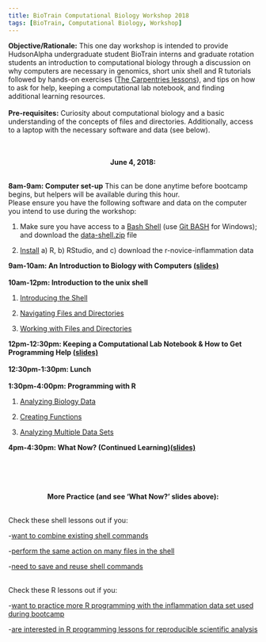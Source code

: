 ```yaml
---
title: BioTrain Computational Biology Workshop 2018
tags: [BioTrain, Computational Biology, Workshop]
---
```

<strong>Objective/Rationale:</strong> This one day workshop is intended to provide HudsonAlpha undergraduate student BioTrain interns and graduate rotation students an introduction to computational biology through a discussion on why computers are necessary in genomics, short unix shell and R tutorials followed by hands-on exercises (<a href="https://carpentries.org/" target="_blank">The Carpentries lessons</a>), and tips on how to ask for help, keeping a computational lab notebook, and finding additional learning resources. <br><br> <strong>Pre-requisites:</strong> Curiosity about computational biology and a basic understanding of the concepts of files and directories. Additionally, access to a laptop with the necessary software and data (see below). <br><br><br>
<center>
<strong>June 4, 2018:</strong>
</center>
<p><br> <strong>8am-9am: Computer set-up</strong> This can be done anytime before bootcamp begins, but helpers will be available during this hour. <br> Please ensure you have the following software and data on the computer you intend to use during the workshop:<br> 
<ol style="list-style-type: decimal"> 
<li><p>Make sure you have access to a <a href="http://swcarpentry.github.io/shell-novice/setup.html" target="_blank">Bash Shell</a> (use <a href="https://gitforwindows.org/">Git BASH</a> for Windows); and download the <a href="http://swcarpentry.github.io/shell-novice/setup.html" target="_blank">data-shell.zip</a> file</p></li>
<li><p><a href="http://swcarpentry.github.io/r-novice-inflammation/setup/" target="_blank">Install</a> a) R, b) RStudio, and c) download the r-novice-inflammation data</p></li>
</ol>
<p><strong>9am-10am: An Introduction to Biology with Computers <a href="/2018-06-04-biotraincompbioworkshop2018/biotraincompbioworkshop2018/BNL_ComputersInBio_June2018.pdf" target="_blank">(slides)</a></strong> <br><br> <strong>10am-12pm: Introduction to the unix shell</strong></p>
<ol style="list-style-type: decimal">
<li><p><a href="http://swcarpentry.github.io/shell-novice/01-intro/" target="_blank">Introducing the Shell</a></p></li>
<li><p><a href="http://swcarpentry.github.io/shell-novice/02-filedir/" target="_blank">Navigating Files and Directories</a></p></li>
<li><p><a href="http://swcarpentry.github.io/shell-novice/03-create/" target="_blank">Working with Files and Directories</a></p></li>
</ol>
<p><strong>12pm-12:30pm: Keeping a Computational Lab Notebook &amp; How to Get Programming Help <a href="/2018-06-04-biotraincompbioworkshop2018/biotraincompbioworkshop2018/BNL_LabNbk&Help_180604.pdf" target="_blank">(slides)</a></strong> <br><br> <strong>12:30pm-1:30pm: Lunch</strong> <br><br> <strong>1:30pm-4:00pm: Programming with R</strong></p>
<ol style="list-style-type: decimal">
<li><p><a href="http://swcarpentry.github.io/r-novice-inflammation/01-starting-with-data/" target="_blank">Analyzing Biology Data</a></p></li>
<li><p><a href="http://swcarpentry.github.io/r-novice-inflammation/02-func-R/" target="_blank">Creating Functions</a></p></li>
<li><p><a href="http://swcarpentry.github.io/r-novice-inflammation/03-loops-R/" target="_blank">Analyzing Multiple Data Sets</a> <br></p></li>
</ol>
<p><strong>4pm-4:30pm: What Now? (Continued Learning)<a href="/2018-06-04-biotraincompbioworkshop2018/biotraincompbioworkshop2018/BNL_WhatNowContLearning_180604.pdf" target="_blank">(slides)</a></strong> <br><br><br><br><br></p>
<center>
<strong>More Practice (and see ‘What Now?’ slides above):</strong>
</center>
<p><br> Check these shell lessons out if you:</p>
<p>-<a href="http://swcarpentry.github.io/shell-novice/04-pipefilter/index.html" target="_blank">want to combine existing shell commands</a></p>
<p>-<a href="http://swcarpentry.github.io/shell-novice/05-loop/index.html" target="_blank">perform the same action on many files in the shell</a></p>
<p>-<a href="http://swcarpentry.github.io/shell-novice/06-script/index.html" target="_blank">need to save and reuse shell commands</a></p>
<p><br> Check these R lessons out if you:</p>
<p>-<a href="http://swcarpentry.github.io/r-novice-inflammation/" target="_blank">want to practice more R programming with the inflammation data set used during bootcamp</a></p>
<p>-<a href="http://swcarpentry.github.io/r-novice-gapminder/" target="_blank">are interested in R programming lessons for reproducible scientific analysis</a></p>